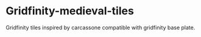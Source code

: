 # Gridfinity-medieval-tiles
Gridfinity tiles inspired by carcassone compatible with gridfinity base plate.
